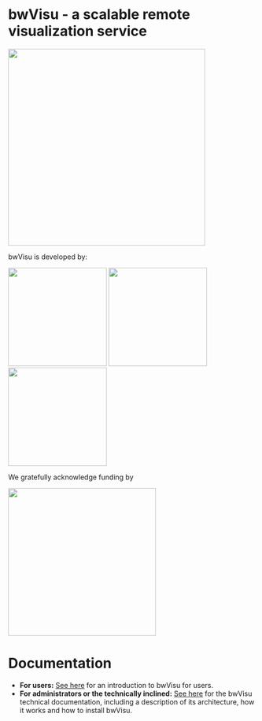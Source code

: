 # bwVisu - a scalable remote visualization service

<img src="https://github.com/bwvisu/docs/raw/master/docs/img/bwvisu2.png" alt="" width="400"/>

bwVisu is developed by:

<img src="https://github.com/bwvisu/docs/raw/master/docs/img/unihd.png" alt=""  width="200"/>
<img src="https://github.com/bwvisu/docs/raw/master/docs/img/hlrs.png" alt="" width="200"/>
<img src="https://github.com/bwvisu/docs/raw/master/docs/img/kit.png" alt=""  width="200"/>

We gratefully acknowledge funding by


<img src="https://github.com/bwvisu/docs/raw/master/docs/img/mwk.png" alt="" width="300"/>


# Documentation
* **For users:** [See here](user-docs/user-docs.md) for an introduction to bwVisu for users.
* **For administrators or the technically inclined:** [See here](technical-docs/technical-docs.md) for the bwVisu technical documentation, including a description of its architecture, how it works and how to install bwVisu.
